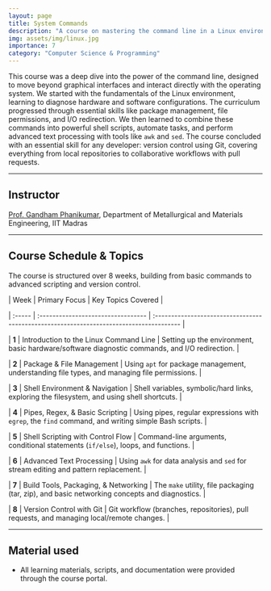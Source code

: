 ```yaml
---
layout: page
title: System Commands
description: "A course on mastering the command line in a Linux environment to automate complex tasks, manage systems, and improve efficiency beyond graphical interfaces."
img: assets/img/linux.jpg
importance: 7
category: "Computer Science & Programming"
---
```


This course was a deep dive into the power of the command line, designed to move beyond graphical interfaces and interact directly with the operating system. We started with the fundamentals of the Linux environment, learning to diagnose hardware and software configurations. The curriculum progressed through essential skills like package management, file permissions, and I/O redirection. We then learned to combine these commands into powerful shell scripts, automate tasks, and perform advanced text processing with tools like `awk` and `sed`. The course concluded with an essential skill for any developer: version control using Git, covering everything from local repositories to collaborative workflows with pull requests.

---

## Instructor

[Prof. Gandham Phanikumar](https://home.iitm.ac.in/gphani/), Department of Metallurgical and Materials Engineering, IIT Madras

---

## Course Schedule & Topics

The course is structured over 8 weeks, building from basic commands to advanced scripting and version control.

| Week | Primary Focus | Key Topics Covered |

| :----- | :--------------------------------- | :-------------------------------------------------------------------------------------- |

| **1** | Introduction to the Linux Command Line | Setting up the environment, basic hardware/software diagnostic commands, and I/O redirection. |

| **2** | Package & File Management | Using `apt` for package management, understanding file types, and managing file permissions. |

| **3** | Shell Environment & Navigation | Shell variables, symbolic/hard links, exploring the filesystem, and using shell shortcuts. |

| **4** | Pipes, Regex, & Basic Scripting | Using pipes, regular expressions with `egrep`, the `find` command, and writing simple Bash scripts. |

| **5** | Shell Scripting with Control Flow | Command-line arguments, conditional statements (`if/else`), loops, and functions. |

| **6** | Advanced Text Processing | Using `awk` for data analysis and `sed` for stream editing and pattern replacement. |

| **7** | Build Tools, Packaging, & Networking | The `make` utility, file packaging (tar, zip), and basic networking concepts and diagnostics. |

| **8** | Version Control with Git | Git workflow (branches, repositories), pull requests, and managing local/remote changes. |

---

## Material used

- All learning materials, scripts, and documentation were provided through the course portal.
